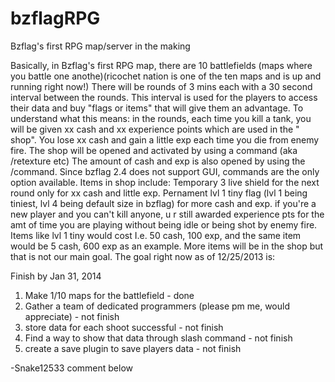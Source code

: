 bzflagRPG
=========

Bzflag's first RPG map/server in the making


Basically, in Bzflag's first RPG map, there are 10 battlefields (maps where you battle one anothe)(ricochet nation is one of the ten maps and is up and running right now!) There will be rounds of 3 mins each with a 30 second interval between the rounds. This interval is used for the players to access their data and buy "flags or items" that will give them an advantage. To understand what this means: in the rounds, each time you kill a tank, you will be given xx cash and xx experience points which are used in the " shop". You lose xx cash and gain a little exp each time you die from enemy fire. The shop will be opened and activated by using a command (aka /retexture etc) The amount of cash and exp is also opened by using the /command. Since bzflag 2.4 does not support GUI, commands are the only option available. Items in shop include: Temporary 3 live shield for the next round only for xx cash and little exp. Pernament lvl 1 tiny flag (lvl 1 being tiniest, lvl 4 being default size in bzflag) for more cash and exp. if you're a new player and you can't kill anyone, u r still awarded experience pts for the amt of time you are playing without being idle or being shot by enemy fire. Items like lvl 1 tiny would cost I.e. 50 cash, 100 exp, and the same item would be 5 cash, 600 exp as an example. More items will be in the shop but that is not our main goal. The goal right now as of 12/25/2013 is:

Finish by Jan 31, 2014

1) Make 1/10 maps for the battlefield - done
2) Gather a team of dedicated programmers (please pm me, would appreciate) - not finish
3) store data for each shoot successful - not finish
4) Find a way to show that data through slash command - not finish
5) create a save plugin to save players data - not finish

-Snake12533 comment below 
